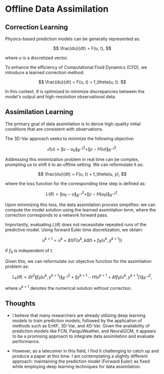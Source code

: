 # Offline Data Assimilation

## Correction Learning

Physics-based prediction models can be generally represented as:

$$
\frac{du}{dt} = F(u, t),
$$

where $u$ is a discretized vector.

To enhance the efficiency of Computational Fluid Dynamics (CFD), we introduce a learned correction method:

$$
\frac{du}{dt} = F(u, t) + f_\theta(u, t).
$$

In this context, $\theta$ is optimized to minimize discrepancies between the model's output and high-resolution observational data.

## Assimilation Learning

The primary goal of data assimilation is to derive high-quality initial conditions that are consistent with observations. 

The 3D-Var approach seeks to minimize the following objective:

$$
J(u) = \|u - u_b\|_{B^{-1}}^2 + \|y - H(u)\|_{R^{-1}}^2.
$$

Addressing this minimization problem in real time can be complex, prompting us to shift it to an offline setting. We can reformulate it as:

$$
\frac{du}{dt} = F(u, t) + f_\theta(u, y),
$$

where the loss function for the corresponding time step is defined as:

$$
L(\theta) = \|u_\theta - u\|_{B^{-1}}^2 + \|y - H(u_\theta)\|_{R^{-1}}^2.
$$

Upon minimizing this loss, the data assimilation process simplifies: we can compute the model solution using the learned assimilation term, where the correction corresponds to a network forward pass.

Importantly, evaluating $L(\theta)$ does not necessitate repeated runs of the predictive model. Using forward Euler time discretization, we obtain:

$$
u^{k+1} = u^k + \Delta t \left( F(u^k, k\Delta t) + f_\theta(u^k, y^{k+1}) \right)
$$

if $f_\theta$ is independent of $t$.

Given this, we can reformulate our objective function for the assimilation problem as:

$$
L_k(\theta) = \Delta t^2\| f_\theta(u^k, y^{k+1}) \|_{B^{-1}}^2 + \left \| y^{k+1} - H\left(u^{k+1} + \Delta t f_\theta(u^k, y^{k+1})\right) \right \|_{R^{-1}}^2,
$$

where $u^{k+1}$ denotes the numerical solution without correction.


## Thoughts

- I believe that many researchers are already utilizing deep learning models to train prediction models, followed by the application of methods such as EnKF, 3D-Var, and 4D-Var.
Given the availability of prediction models like FCN, PanguWeather, and NeuralGCM, it appears to be a promising approach to integrate data assimilation and evaluate performance.

- However, as a latecomer in this field, I find it challenging to catch up and produce a paper at this time.
I am contemplating a slightly different approach: maintaining the prediction model (Forward Euler) as fixed while employing deep learning techniques for data assimilation.